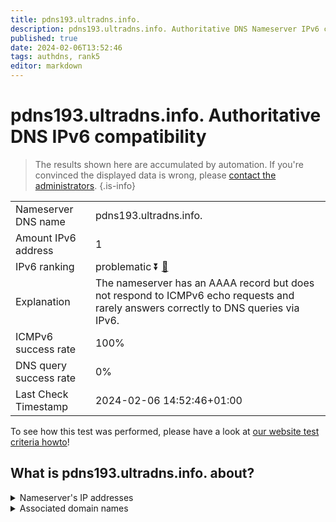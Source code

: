 ```yaml
---
title: pdns193.ultradns.info.
description: pdns193.ultradns.info. Authoritative DNS Nameserver IPv6 compatibility
published: true
date: 2024-02-06T13:52:46
tags: authdns, rank5
editor: markdown
---
```


# pdns193.ultradns.info. Authoritative DNS IPv6 compatibility

> The results shown here are accumulated by automation. If you're convinced the displayed data is wrong, please [contact the administrators](/howto/chat). 
{.is-info}




|   |   |
| - | - |
| Nameserver DNS name | pdns193.ultradns.info.
| Amount IPv6 address | 1
| IPv6 ranking | problematic :arrow_double_down: [🔗](/howto/ranking) |
| Explanation | The nameserver has an AAAA record but does not respond to ICMPv6 echo requests and rarely answers correctly to DNS queries via IPv6. |
| ICMPv6 success rate | 100%|
| DNS query success rate | 0% |
| Last Check Timestamp | 2024-02-06 14:52:46+01:00 |

To see how this test was performed, please have a look at [our website test criteria howto](/howto/testcriteria/authdns)!


## What is pdns193.ultradns.info. about?




<details>
<summary>Nameserver's IP addresses</summary>

2610:a1:1016::e5

</details>



<details>
<summary>Associated domain names</summary>

www.vudu.com

</details>
